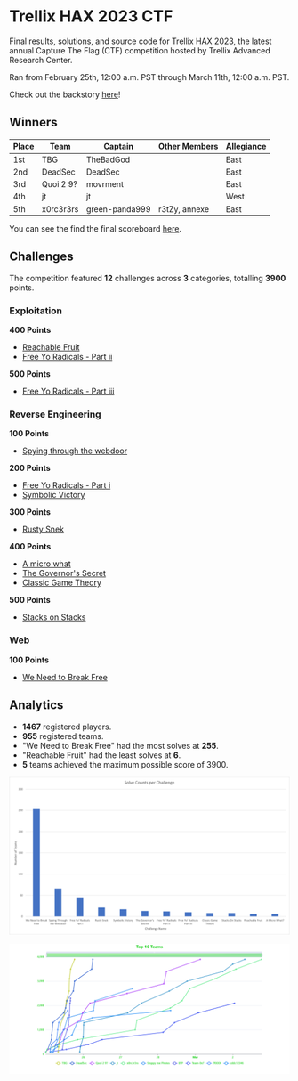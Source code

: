 # Trellix HAX 2023 CTF

Final results, solutions, and source code for Trellix HAX 2023, the latest annual Capture The Flag (CTF) competition hosted by Trellix Advanced Research Center.

Ran from February 25th, 12:00 a.m. PST through March 11th, 12:00 a.m. PST.

Check out the backstory [here](story.md)!

## Winners
|     Place    |     Team         |     Captain           |     Other Members    |     Allegiance    |
|--------------|------------------|-----------------------|----------------------|-------------------|
|     1st      |     TBG          |     TheBadGod         |                      |     East          |
|     2nd      |     DeadSec      |     DeadSec           |                      |     East          |
|     3rd      |     Quoi 2 9?    |     movrment          |                      |     East          |
|     4th      |     jt           |     jt                |                      |     West          |
|     5th      |     x0rc3r3rs    |     green-panda999    |     r3tZy, annexe    |     East          |

You can see the find the final scoreboard [here](./final-scoreboard.md).

## Challenges

The competition featured **12** challenges across **3** categories, totalling **3900** points.

### Exploitation
**400 Points**
- [Reachable Fruit](exploitation/reachable-fruit/)
- [Free Yo Radicals - Part ii](exploitation/free-yo-radicals-part-ii/)

**500 Points**
- [Free Yo Radicals - Part iii](exploitation/free-yo-radicals-part-iii/)

### Reverse Engineering
**100 Points**
- [Spying through the webdoor](reverse_engineering/spying-through-the-webdoor/)

**200 Points**
- [Free Yo Radicals - Part i](reverse_engineering/free-yo-radicals-part-i/)
- [Symbolic Victory](reverse_engineering/symbolic_victory/)

**300 Points**
- [Rusty Snek](reverse_engineering/rusty-snek/)

**400 Points**
- [A micro what](reverse_engineering/a_micro_what/)
- [The Governor's Secret](reverse_engineering/the_governor_secret/)
- [Classic Game Theory](reverse_engineering/classic-game-theory/)

**500 Points**
- [Stacks on Stacks](reverse_engineering/stacks-on-stacks/)

### Web
**100 Points**
- [We Need to Break Free](web/we_need_to_break_free/)

## Analytics
- **1467** registered players.
- **955** registered teams.
- "We Need to Break Free" had the most solves at **255**.
- "Reachable Fruit" had the least solves at **6**.
- **5** teams achieved the maximum possible score of 3900.

![Solve Counts per Challenge](./img/solve-counts-per-challenge.png "Solve Counts per Challenge")

![Top 10 Teams](./img/top-10-teams.png "Top 10 Teams")
